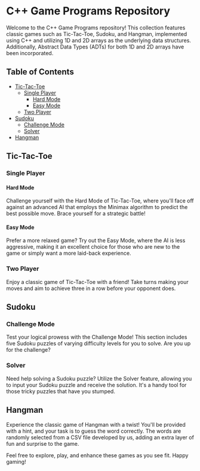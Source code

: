# C++ Game Programs Repository

Welcome to the C++ Game Programs repository! This collection features classic games such as Tic-Tac-Toe, Sudoku, and Hangman, implemented using C++ and utilizing 1D and 2D arrays as the underlying data structures. Additionally, Abstract Data Types (ADTs) for both 1D and 2D arrays have been incorporated.

## Table of Contents
- [Tic-Tac-Toe](#tic-tac-toe)
  - [Single Player](#single-player)
    - [Hard Mode](#hard-mode)
    - [Easy Mode](#easy-mode)
  - [Two Player](#two-player)
- [Sudoku](#sudoku)
  - [Challenge Mode](#challenge-mode)
  - [Solver](#solver)
- [Hangman](#hangman)

## Tic-Tac-Toe
### Single Player
#### Hard Mode
Challenge yourself with the Hard Mode of Tic-Tac-Toe, where you'll face off against an advanced AI that employs the Minimax algorithm to predict the best possible move. Brace yourself for a strategic battle!

#### Easy Mode
Prefer a more relaxed game? Try out the Easy Mode, where the AI is less aggressive, making it an excellent choice for those who are new to the game or simply want a more laid-back experience.

### Two Player
Enjoy a classic game of Tic-Tac-Toe with a friend! Take turns making your moves and aim to achieve three in a row before your opponent does.

## Sudoku
### Challenge Mode
Test your logical prowess with the Challenge Mode! This section includes five Sudoku puzzles of varying difficulty levels for you to solve. Are you up for the challenge?

### Solver
Need help solving a Sudoku puzzle? Utilize the Solver feature, allowing you to input your Sudoku puzzle and receive the solution. It's a handy tool for those tricky puzzles that have you stumped.

## Hangman
Experience the classic game of Hangman with a twist! You'll be provided with a hint, and your task is to guess the word correctly. The words are randomly selected from a CSV file developed by us, adding an extra layer of fun and surprise to the game.

Feel free to explore, play, and enhance these games as you see fit. Happy gaming!